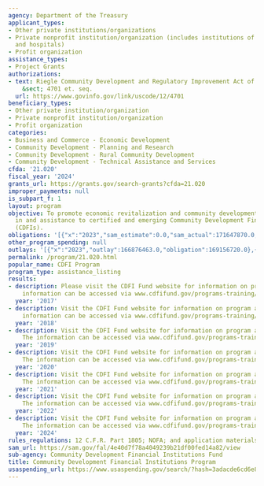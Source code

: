 ```yaml
---
agency: Department of the Treasury
applicant_types:
- Other private institutions/organizations
- Private nonprofit institution/organization (includes institutions of higher education
  and hospitals)
- Profit organization
assistance_types:
- Project Grants
authorizations:
- text: Riegle Community Development and Regulatory Improvement Act of 1994. 12 U.S.C.
    &sect; 4701 et. seq.
  url: https://www.govinfo.gov/link/uscode/12/4701
beneficiary_types:
- Other private institution/organization
- Private nonprofit institution/organization
- Profit organization
categories:
- Business and Commerce - Economic Development
- Community Development - Planning and Research
- Community Development - Rural Community Development
- Community Development - Technical Assistance and Services
cfda: '21.020'
fiscal_year: '2024'
grants_url: https://grants.gov/search-grants?cfda=21.020
improper_payments: null
is_subpart_f: 1
layout: program
objective: To promote economic revitalization and community development through investment
  in and assistance to certified and emerging Community Development Financial Institutions
  (CDFIs).
obligations: '[{"x":"2023","sam_estimate":0.0,"sam_actual":171647870.0,"usa_spending_actual":169036794.0},{"x":"2024","sam_estimate":0.0,"sam_actual":356515000.0,"usa_spending_actual":356800519.0},{"x":"2025","sam_estimate":0.0,"sam_actual":283485000.0,"usa_spending_actual":65431686.0}]'
other_program_spending: null
outlays: '[{"x":"2023","outlay":166876463.0,"obligation":169156720.0},{"x":"2024","outlay":329295186.0,"obligation":353761078.0},{"x":"2025","outlay":49377205.0,"obligation":69802000.0}]'
permalink: /program/21.020.html
popular_name: CDFI Program
program_type: assistance_listing
results:
- description: Please visit the CDFI Fund website for information on program accomplishments.  The
    information can be accessed via www.cdfifund.gov/programs-training/Programs/cdfi-program.
  year: '2017'
- description: Visit the CDFI Fund website for information on program accomplishments.  The
    information can be accessed via www.cdfifund.gov/programs-training/Programs/cdfi-program.
  year: '2018'
- description: Visit the CDFI Fund website for information on program accomplishments.
    The information can be accessed via www.cdfifund.gov/programs-training/Programs/cdfi-program.
  year: '2019'
- description: Visit the CDFI Fund website for information on program accomplishments.
    The information can be accessed via www.cdfifund.gov/programs-training/Programs/cdfi-program.
  year: '2020'
- description: Visit the CDFI Fund website for information on program accomplishments.
    The information can be accessed via www.cdfifund.gov/programs-training/Programs/cdfi-program.
  year: '2021'
- description: Visit the CDFI Fund website for information on program accomplishments.
    The information can be accessed via www.cdfifund.gov/programs-training/Programs/cdfi-program.
  year: '2022'
- description: Visit the CDFI Fund website for information on program accomplishments.
    The information can be accessed via www.cdfifund.gov/programs-training/Programs/cdfi-program.
  year: '2024'
rules_regulations: 12 C.F.R. Part 1805; NOFA; and application materials.
sam_url: https://sam.gov/fal/4e40d7f78a4049239b21df00fed14a82/view
sub-agency: Community Development Financial Institutions Fund
title: Community Development Financial Institutions Program
usaspending_url: https://www.usaspending.gov/search/?hash=3adacde6cd6e8ddf9b4a9e9a177f28c2
---
```

